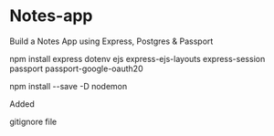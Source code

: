 # Notes-app

Build a Notes App using Express, Postgres & Passport

npm install express dotenv ejs express-ejs-layouts express-session passport passport-google-oauth20

npm install --save -D nodemon

Added

gitignore file
